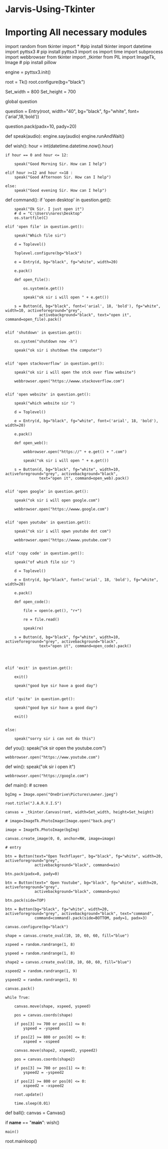# Jarvis-Using-Tkinter
# Importing All necessary modules
import random
from tkinter import * #pip install tkinter
import datetime
import pyttsx3 # pip install pyttsx3
import os
import time
import subprocess
import webbrowser
from tkinter import _tkinter
from PIL import ImageTk, Image # pip install pillow

engine = pyttsx3.init()

root = Tk()
root.configure(bg="black")

Set_width = 800
Set_height = 700

global question

question = Entry(root, width="40", bg="black", fg="white", font=('arial',18,'bold'))

question.pack(padx=10, pady=20)

def speak(audio):
    engine.say(audio)
    engine.runAndWait()

def wish():
    hour = int(datetime.datetime.now().hour)

    if hour == 0 and hour <= 12:

        speak("Good Morning Sir. How can I help")

    elif hour >=12 and hour <=18 :
        speak("Good Afternoon Sir. How can I help")

    else:
        speak("Good evening Sir. How can I help")

def command():
    if 'open desktop' in question.get():

        speak("Ok Sir. I just open it")
        # d = "C:\Users\nares\Desktop"
        os.startfile(C)

    elif 'open file' in question.get():

        speak("Which file sir")

        d = Toplevel()

        Toplevel.configure(bg="black")

        e = Entry(d, bg="black", fg="white", width=20)

        e.pack()

        def open_file():

            os.system(e.get())

            speak("ok sir i will open " + e.get())

        s = Button(d, bg="black", font=('arial', 18, 'bold'), fg="white", width=10, activeforeground="grey",
                   activebackground="black", text="open it", command=open_file).pack()


    elif 'shutdown' in question.get():

        os.system("shutdown now -h")

        speak("ok sir i shutdown the computer")


    elif 'open stackoverflow' in question.get():

        speak("ok sir i will open the stck over flow website")

        webbrowser.open("https://wwww.stackoverflow.com")


    elif 'open website' in question.get():

        speak("which website sir ")

        d = Toplevel()

        e = Entry(d, bg="black", fg="white", font=('arial', 18, 'bold'), width=20)

        e.pack()

        def open_web():

            webbrowser.open("https://" + e.get() + ".com")

            speak("ok sir i will open " + e.get())

        s = Button(d, bg="black", fg="white", width=10, activeforeground="grey", activebackground="black",
                   text="open it", command=open_web).pack()


    elif 'open google' in question.get():

        speak("ok sir i will open google.com")

        webbrowser.open("https://wwww.google.com")


    elif 'open youtube' in question.get():

        speak("ok sir i will opwn youtube dot com")

        webbrowser.open("https://wwww.youtube.com")


    elif 'copy code' in question.get():

        speak("of which file sir ")

        d = Toplevel()

        e = Entry(d, bg="black", font=('arial', 18, 'bold'), fg="white", width=20)

        e.pack()

        def open_code():

            file = open(e.get(), "r+")

            re = file.read()

            speak(re)

        s = Button(d, bg="black", fg="white", width=10, activeforeground="grey", activebackground="black",
                   text="open it", command=open_code).pack()




    elif 'exit' in question.get():

        exit()

        speak("good bye sir have a good day")


    elif 'quite' in question.get():

        speak("good bye sir have a good day")

        exit()


    else:

        speak("sorry sir i can not do this")


def you():
    speak("ok sir open the youtube.com")

    webbrowser.open("https://www.youtube.com")


def win():
    speak("ok sir i open it")

    webbrowser.open("https://google.com")


def main():
    # screen

    bgImg = Image.open("OneDrive\Pictures\owner.jpeg")

    root.title("J.A.R.V.I.S")

    canvas = _tkinter.Canvas(root, width=Set_width, height=Set_height)

    # image=ImageTk.PhotoImage(Image.open("back.png")

    image = ImageTk.PhotoImage(bgImg)

    canvas.create_image(0, 0, anchor=NW, image=image)

    # entry

    btn = Button(text="Open Techflayer", bg="black", fg="white", width=20, activeforeground="grey",
                 activebackground="black", command=win)

    btn.pack(padx=0, pady=0)

    btn = Button(text=" Open Youtube", bg="black", fg="white", width=20, activeforeground="grey",
                 activebackground="black", command=you)

    btn.pack(side=TOP)

    btn = Button(bg="black", fg="white", width=20, activeforeground="grey", activebackground="black", text="command",
                 command=command).pack(side=BOTTOM, pady=1, padx=3)

    canvas.configure(bg="black")

    shape = canvas.create_oval(10, 10, 60, 60, fill="blue")

    xspeed = random.randrange(1, 8)

    yspeed = random.randrange(1, 8)

    shape2 = canvas.create_oval(10, 10, 60, 60, fill="blue")

    xspeed2 = random.randrange(1, 9)

    yspeed2 = random.randrange(1, 9)

    canvas.pack()

    while True:

        canvas.move(shape, xspeed, yspeed)

        pos = canvas.coords(shape)

        if pos[3] >= 700 or pos[1] <= 0:
            yspeed = -yspeed

        if pos[2] >= 800 or pos[0] <= 0:
            xspeed = -xspeed

        canvas.move(shape2, xspeed2, yspeed2)

        pos = canvas.coords(shape2)

        if pos[3] >= 700 or pos[1] <= 0:
            yspeed2 = -yspeed2

        if pos[2] >= 800 or pos[0] <= 0:
            xspeed2 = -xspeed2

        root.update()

        time.sleep(0.01)


def ball():
    canvas = Canvas()


if __name__ == "__main__":
    wish()

    main()

root.mainloop()
